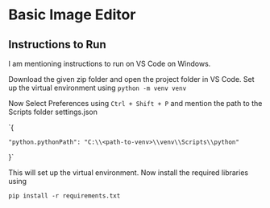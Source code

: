 # Basic Image Editor
## Instructions to Run
I am mentioning instructions to run on VS Code on Windows.

Download the given zip folder and open the project folder in VS Code. Set up the virtual environment using
`python -m venv venv`

Now Select Preferences using `Ctrl + Shift + P` and mention the path to the Scripts folder settings.json

`{

    "python.pythonPath": "C:\\<path-to-venv>\\venv\\Scripts\\python"
}`

This will set up the virtual environment. Now install the required libraries using

`pip install -r requirements.txt`

